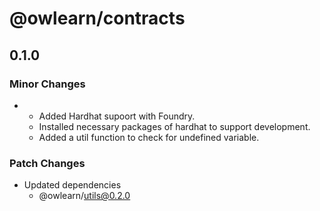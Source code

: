 # @owlearn/contracts

## 0.1.0

### Minor Changes

- - Added Hardhat supoort with Foundry.
  - Installed necessary packages of hardhat to support development.
  - Added a util function to check for undefined variable.

### Patch Changes

- Updated dependencies
  - @owlearn/utils@0.2.0
